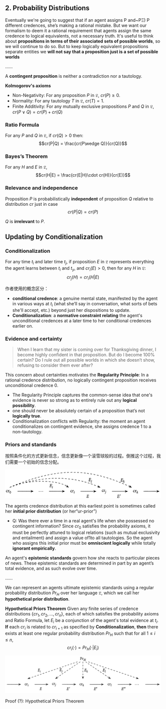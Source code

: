 ## 2. Probability Distributions

Eventually we're going to suggest that if an agent assigns P and~PΞ) P different credences, she’s making a rational mistake. But we want our formalism to deem it a rational requirement that agents assign the same credence to logical equivalents, not a necessary truth. It's useful to think about **propositions in terms of their associated sets of possible worlds**, so we will continue to do so. But to keep logically equivalent propositions separate entities we **will not say that a proposition just is a set of possible worlds**

......

A **contingent proposition** is neither a contradiction nor a tautology.

**Kolmogorov's axioms**
- Non-Negativity: For any proposition $P$ in $\mathfrak{L}$, $cr(P) \geq 0$.
- Normality: For any tautology $T$ in $\mathfrak{L}$, $cr(T) = 1$.
- Finite Additivity: For any mutually exclusive propositions $P$ and $Q$ in $\mathfrak{L}$, $cr(P \vee Q) = cr(P) + cr(Q)$

### Ratio Formula
For any $P$ and $Q$ in $\mathfrak{L}$, if $cr(Q)>0$ then:
$$cr(P|Q) = \frac{cr(P\wedge Q)}{cr(Q)}$$

### Bayes’s Theorem
For any $H$ and $E$ in $\mathfrak{L}$,
$$cr(H|E) = \frac{cr(E|H)\cdot cr(H)}{cr(E)}$$

### Relevance and independence
Proposition $P$ is probabilistically **independent** of proposition $Q$ relative to distribution $cr$ just in case 
$$cr(P|Q) = cr(P)$$

$Q$ is **irrelevant** to $P$.

## Updating by Conditionalization

### Conditionalization
For any time $t_i$ and later time $t_j$, if proposition $E$ in $\mathfrak{L}$ represents everything the agent learns between $t_i$ and $t_y$, and $cr_{i}(E)>0$, then for any $H$ in $\mathfrak{L}$:
$$cr_{j}(H) = cr_{i}(H|E)$$

作者使用的概念区分：
- **conditional credence**: a genuine mental state, manifested by the agent in various ways at $t_i$ (what she’ll say in conversation, what sorts of bets she'll accept, etc.) beyond just her dispositions to update.
- **Conditionalization**: a **normative constraint relating** the agent's unconditional credences at a later time to her conditional credences earlier on.

### Evidence and certainty

> When I learn that my sister is coming over for Thanksgiving dinner, I become highly confident in that proposition. But do I become 100% certain? Do I rule out all possible worlds in which she doesn’t show, refusing to consider them ever after? 

This concern about certainties motivates the
**Regularity Principle**: In a rational credence distribution, no logically contingent proposition receives unconditional credence 0.

- The Regularity Principle captures the common-sense idea that one's evidence is never so strong as to entirely rule out any **logical possibility**.
- one should never be absolutely certain of a proposition that’s not **logically true**.
- Conditionalization conflicts with Regularity: the moment an agent conditionalizes on contingent evidence, she assigns credence 1 to a non-tautology.

### Priors and standards

按照条件化的方式更新信念，信念更新像一个滚雪球般的过程。倒推这个过程，我们需要一个初始的信念分配。

![Aninitialprior](./Aninitialprior.png)

The agents credence distribution at this earliest point is sometimes called her **initial prior distribution** (or her“ur-prior”)

- Q: Was there ever a time in a real agent's life when she possessed no contingent information? Since $cr_  0$ satisfies the probability axioms, it must be perfectly attuned to logical relations (such as mutual exclusivity and entailment) and assign a value of1to all tautologies. So the agent who assigns this initial prior must be **omniscient logically** while totally **ignorant empirically**.

An agent's **epistemic standards** govern how she reacts to particular pieces of news. These epistemic standards are determined in part by an agent’s total evidence, and as such evolve over time. 

......

We can represent an agents ultimate epistemic standards
using a regular probability distribution $Pr_H$ over her language $\mathfrak{L}$, which we call her **hypothetical prior distribution**. 

**Hypothetical Priors Theorem**
Given any finite series of credence distributions $\{cr_1, cr_2,\dots, cr_n\}$, each of which satisfies the probability axioms and Ratio Formula, let $E_i$ be a conjunction of the agent's total evidence at $t_i$. **If** each $cr_i$ is related to $cr_{i+1}$ as specified by **Conditionalization**, **then** there exists at least one regular probability distribution $Pr_H$ such that for all $1\leq i\leq n$,
$$cr_i (\cdot) = Pr_H (\cdot |E_i)$$

![Ahypotheticalprior](Ahypotheticalprior.png)

Proof (?): Hypothetical Priors Theorem

